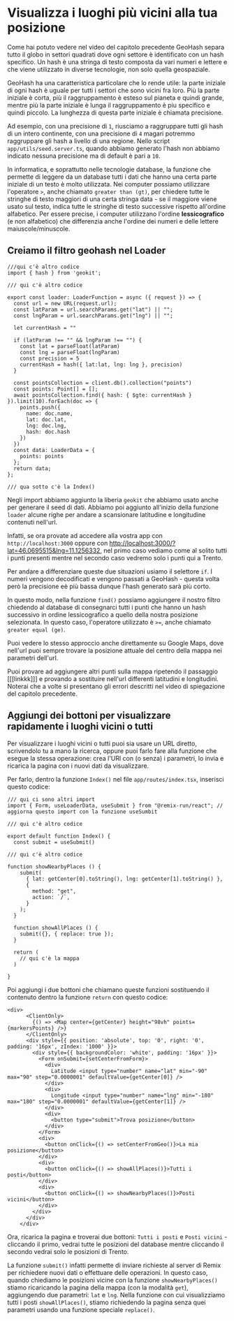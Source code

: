 # Visualizza i luoghi più vicini alla tua posizione

Come hai potuto vedere nel video del capitolo precedente GeoHash separa tutto il globo in settori quadrati dove ogni settore è identificato con un hash specifico. Un hash è una stringa di testo composta da vari numeri e lettere e che viene utilizzato in diverse tecnologie, non solo quella geospaziale. 

GeoHash ha una caratteristica particolare che lo rende utile: la parte iniziale di ogni hash è uguale per tutti i settori che sono vicini fra loro. Più la parte iniziale è corta, più il raggruppamento è esteso sul pianeta e quindi grande, mentre più la parte iniziale è lunga il raggruppamento è piu specifico e quindi piccolo. La lunghezza di questa parte iniziale è chiamata precisione.

Ad esempio, con una precisione di `1`, riusciamo a raggruppare tutti gli hash di un intero continente, con una precisione di `4` magari potremmo raggruppare gli hash a livello di una regione. Nello script `app/utils/seed.server.ts`, quando abbiamo generato l'hash non abbiamo indicato nessuna precisione ma di default è pari a `10`. 

In informatica, e soprattutto nelle tecnologie database, la funzione che permette di leggere da un database tutti i dati che hanno una certa parte iniziale di un testo è molto utilizzata. Nei computer possiamo utilizzare l'operatore `>`, anche chiamato `greater than (gt)`, per chiedere tutte le stringhe di testo maggiori di una certa stringa data - se il maggiore viene usato sul testo, indica tutte le stringhe di testo successive rispetto all'ordine alfabetico. Per essere precise, i computer utilizzano l'ordine **lessicografico** (e non alfabetico) che differenzia anche l'ordine dei numeri e delle lettere maiuscole/minuscole.

## Creiamo il filtro geohash nel Loader

```tsx
///qui c'è altro codice
import { hash } from 'geokit';

/// qui c'è altro codice

export const loader: LoaderFunction = async ({ request }) => {
  const url = new URL(request.url);
  const latParam = url.searchParams.get("lat") || "";
  const lngParam = url.searchParams.get("lng") || "";

  let currentHash = ""

  if (latParam !== "" && lngParam !== "") {
    const lat = parseFloat(latParam)
    const lng = parseFloat(lngParam)
    const precision = 5
    currentHash = hash({ lat:lat, lng: lng }, precision)
  }

  const pointsCollection = client.db().collection("points")
  const points: Point[] = [];
  await pointsCollection.find({ hash: { $gte: currentHash } }).limit(10).forEach(doc => {
    points.push({
      name: doc.name,
      lat: doc.lat,
      lng: doc.lng,
      hash: doc.hash
    })
  })
  const data: LoaderData = {
    points: points
  };
  return data;
};

/// qua sotto c'è la Index()

```

Negli import abbiamo aggiunto la liberia `geokit` che abbiamo usato anche per generare il seed di dati. Abbiamo poi aggiunto all'inizio della funzione `loader` alcune righe per andare a scansionare latitudine e longitudine contenuti nell'url.

Infatti, se ora provate ad accedere alla vostra app con `http://localhost:3000` oppure con [http://localhost:3000/?lat=46.0695515&lng=11.1256332](http://localhost:3000/?lat=46.0695515&lng=11.1256332), nel primo caso vediamo come al solito tutti i punti presenti mentre nel secondo caso vedremo solo i punti qui a Trento.

Per andare a differenziare queste due situazioni usiamo il selettore `if`. I numeri vengono decodificati e vengono passati a GeoHash - questa volta però la precisione eè più bassa dunque l'hash generato sarà più corto.

In questo modo, nella funzione `find()` possiamo aggiungere il nostro filtro chiedendo al database di consegnarci tutti i punti che hanno un hash successivo in ordine lessicografico a quello della nostra posizione selezionata. In questo caso, l'operatore utilizzato è `>=`, anche chiamato `greater equal (ge)`. 

Puoi vedere lo stesso approccio anche direttamente su Google Maps, dove nell'url puoi sempre trovare la posizione attuale del centro della mappa nei parametri dell'url.

Puoi provare ad aggiungere altri punti sulla mappa ripetendo il passaggio [[[linkkk]]] e provando a sostituire nell'url differenti latitudini e longitudini. Noterai che a volte si presentano gli errori descritti nel video di spiegazione del capitolo precedente.

## Aggiungi dei bottoni per visualizzare rapidamente i luoghi vicini o tutti

Per visualizzare i luoghi vicini o tutti puoi sia usare un URL diretto, scrivendolo tu a mano la ricerca, oppure puoi farlo fare alla funzione che esegue la stessa operazione: crea l'URl con (o senza) i parametri, lo invia e ricarica la pagina con i nuovi dati da visualizzare.

Per farlo, dentro la funzione `Index()` nel file `app/routes/index.tsx`, inserisci questo codice:

```tsx
/// qui ci sono altri import
import { Form, useLoaderData, useSubmit } from "@remix-run/react"; // aggiorna questo import con la funzione useSumbit

/// qui c'è altro codice

export default function Index() {
  const submit = useSubmit()

/// qui c'è altro codice

function showNearbyPlaces () {
    submit(
      { lat: getCenter[0].toString(), lng: getCenter[1].toString() },
      {
        method: "get",
        action: `/`,
      }
    );
  }

  function showAllPlaces () {
    submit({}, { replace: true });
  }

  return (
    // qui c'è la mappa
  )

}
```

Poi aggiungi i due bottoni che chiamano queste funzioni sostituendo il contenuto dentro la funzione `return` con questo codice:

```tsx
<div>
      <ClientOnly>
        {() => <Map center={getCenter} height="98vh" points={markersPoints} />}
      </ClientOnly>
      <div style={{ position: 'absolute', top: '0', right: '0', padding: '16px', zIndex: '1000' }}>
        <div style={{ backgroundColor: 'white', padding: '16px' }}>
          <Form onSubmit={setCenterFromForm}>
            <div>
              Latitude <input type="number" name="lat" min="-90" max="90" step="0.0000001" defaultValue={getCenter[0]} />
            </div>
            <div>
              Longitude <input type="number" name="lng" min="-180" max="180" step="0.0000001" defaultValue={getCenter[1]} />
            </div>
            <div>
              <button type="submit">Trova posizione</button>
            </div>
          </Form>
          <div>
            <button onClick={() => setCenterFromGeo()}>La mia posizione</button>
          </div>
          <div>
            <button onClick={() => showAllPlaces()}>Tutti i posti</button>
          </div>
          <div>
            <button onClick={() => showNearbyPlaces()}>Posti vicini</button>
          </div>
        </div>
      </div>
    </div>
```

Ora, ricarica la pagina e troverai due bottoni: `Tutti i posti` e `Posti vicini` - cliccando il primo, vedrai tutte le posizioni del database mentre cliccando il secondo vedrai solo le posizioni di Trento.

La funzione `submit()` infatti permette di inviare richieste al server di Remix per richiedere nuovi dati o effettuare delle operazioni. In questo caso, quando chiediamo le posizioni vicine con la funzione `showNearbyPlaces()` stiamo ricaricando la pagina della mappa (con la modalità `get`), aggiungendo due parametri: `lat` e `lng`. Nella funzione con cui visualizziamo tutti i posti `showAllPlaces()`, stiamo richiedendo la pagina senza quei parametri usando una funzione speciale `replace()`.